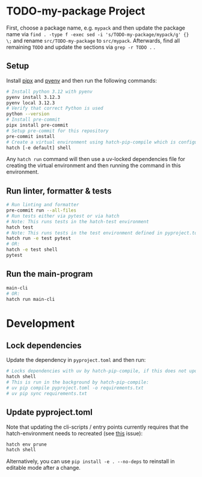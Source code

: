 # TODO-my-package Project

First, choose a package name, e.g. `mypack` and then update the package name via `find . -type f -exec sed -i 's/TODO-my-package/mypack/g' {} \;` and rename `src/TODO-my-package` to `src/mypack`.
Afterwards, find all remaining `TODO` and update the sections via `grep -r TODO .` .


## Setup

Install [pipx](https://pipx.pypa.io/stable/installation/) and [pyenv](https://github.com/pyenv/pyenv?tab=readme-ov-file#installation) and then run the following commands:

```bash
# Install python 3.12 with pyenv
pyenv install 3.12.3
pyenv local 3.12.3
# Verify that correct Python is used
python --version
# Install pre-commit
pipx install pre-commit
# Setup pre-commit for this repository
pre-commit install
# Create a virtual environment using hatch-pip-compile which is configured to create uv-locked requirements-files and then install these dependencies
hatch [-e default] shell
```

Any `hatch run` command will then use a uv-locked dependencies file for creating the virtual environment and then running the command in this environment. 

## Run linter, formatter & tests

```bash
# Run linting and formatter
pre-commit run --all-files
# Run tests either via pytest or via hatch
# Note: This runs tests in the hatch-test environment
hatch test
# Note: This runs tests in the test environment defined in pyproject.toml
hatch run -e test pytest
# OR:
hatch -e test shell
pytest
```

## Run the main-program

```bash
main-cli 
# OR:
hatch run main-cli
```

# Development

## Lock dependencies

Update the dependency in `pyproject.toml` and then run:
```bash
# Locks dependencies with uv by hatch-pip-compile, if this does not update the shell then see section below
hatch shell
# This is run in the background by hatch-pip-compile:
# uv pip compile pyproject.toml -o requirements.txt 
# uv pip sync requirements.txt
```


## Update pyproject.toml
Note that updating the cli-scripts / entry points currently requires that the hatch-environment needs to recreated (see [this](https://github.com/pypa/hatch/issues/771) issue):
```bash
hatch env prune
hatch shell
```
Alternatively, you can use `pip install -e . --no-deps` to reinstall in editable mode after a change. 
